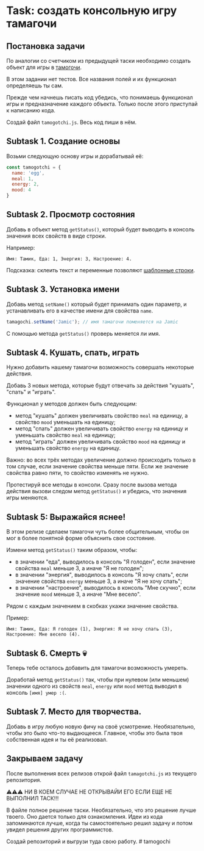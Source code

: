 # Task: создать консольную игру тамагочи

## Постановка задачи

По аналогии со счетчиком из предыдущей таски необходимо создать объект для игры в [тамогочи](https://ru.wikipedia.org/wiki/%D0%A2%D0%B0%D0%BC%D0%B0%D0%B3%D0%BE%D1%87%D0%B8).

В этом задании нет тестов. Все названия полей и их функционал определяешь ты сам.

Прежде чем начнешь писать код убедись, что понимаешь функционал игры и предназначение каждого объекта. Только после этого приступай к написанию кода.

Создай файл `tamogotchi.js`. Весь код пиши в нём.

## Subtask 1. Создание основы

Возьми следующую основу игры и дорабатывай её:

```javascript
const tamogotchi = {
  name: 'egg',
  meal: 1,
  energy: 2,
  mood: 4
}
```

## Subtask 2. Просмотр состояния

Добавь в объект метод `getStatus()`, который будет выводить в консоль значения всех свойств в виде строки. 

Например:

```
Имя: Тамик, Еда: 1, Энергия: 3, Настроение: 4.
```

Подсказка: склеить текст и переменные позволяют [шаблонные строки](https://doka.guide/js/template-strings/).

## Subtask 3. Установка имени

Добавь метод `setName()` который будет принимать один параметр, и устанавливать его в качестве имени для свойства `name`.

```js
tamagochi.setName('Jamic'); // имя тамагочи поменяется на Jamic
```

С помощью метода `getStatus()` проверь меняется ли имя.

## Subtask 4. Кушать, спать, играть

Нужно добавить нашему тамагочи возможность совершать некоторые действия. 

Добавь 3 новых метода, которые будут отвечать за действия "кушать", "спать" и "играть". 

Функционал у методов должен быть следующим:
 - метод "кушать" должен увеличивать свойство `meal` на единицу, а свойство `mood` уменьшать на единицу;
 - метод "спать" должен увеличивать свойство `energy` на единицу и уменьшать свойство `meal` на единицу;
 - метод "играть" должен увеличивать свойство `mood` на единицу и уменьшать свойство `energy` на единицу.

Важно: во всех трёх методах увеличение должно происходить только в том случае, если значение свойства меньше пяти. Если же значение свойства равно пяти, то свойство изменять не нужно.

Протестируй все методы в консоли. Сразу после вызова метода действия вызови следом метод `getStatus()` и убедись, что значения игры меняются.

## Subtask 5: Выражайся яснее!

В этом релизе сделаем тамагочи чуть более общительным, чтобы он мог в более понятной форме объяснить свое состояние.

Измени метод `getStatus()` таким образом, чтобы:

- в значении "еда", выводилось в консоль "Я голоден", если значение свойства `meal` меньше 3, а иначе "Я не голоден";
- в значении "энергия", выводилось в консоль "Я хочу спать", если значение свойства `energy` меньше 3, а иначе "Я не хочу спать";
- в значении "настроение", выводилось в консоль "Мне скучно", если значение `mood` меньше 3, а иначе "Мне весело".

Рядом с каждым значением в скобках укажи значение свойства. 

Пример:

```
Имя: Тамик, Еда: Я голоден (1), Энергия: Я не хочу спать (3), Настроение: Мне весело (4).
```
## Subtask 6. Смерть 💀

Теперь тебе осталось добавить для тамагочи возможность умереть. 

Доработай метод `getStatus()` так, чтобы при нулевом (или меньшем) значении одного из свойств `meal`, `energy` или `mood` метод выводил в консоль `[имя] умер :(`.

## Subtask 7. Место для творчества.

Добавь в игру любую новую фичу на своё усмотрение. Необязательно, чтобы это было что-то выдающееся. Главное, чтобы это была твоя собственная идея и ты её реализовал.

## Закрываем задачу  

После выполнения всех релизов открой файл `tamagotchi.js` из текущего репозитория.

⚠️⚠️⚠️ НИ В КОЕМ СЛУЧАЕ НЕ ОТКРЫВАЙИ ЕГО ЕСЛИ ЕЩЕ НЕ ВЫПОЛНИЛ ТАСК!!!

В файле полное решение таски. Необязательно, что это решение лучше твоего. Оно дается только для ознакомления. Идеи из кода запоминаются лучше, когда ты самостоятельно решил задачу и потом увидел решения других программистов.

Создай репозиторий и выгрузи туда свою работу.
#   t a m o g o c h i  
 